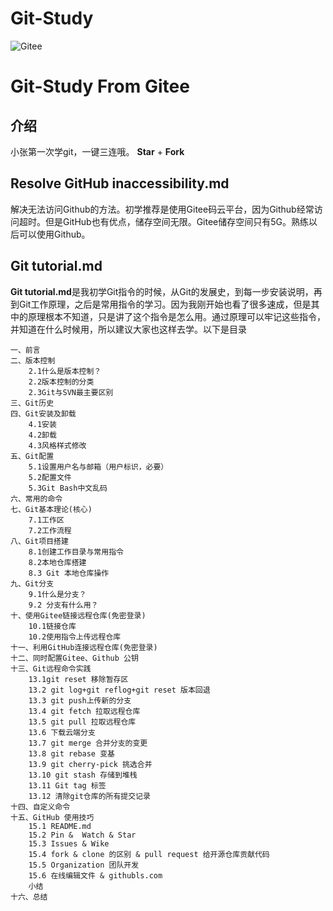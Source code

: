 # Git-Study
![Gitee](https://git-scm.com/images/logo@2x.png)
# Git-Study From Gitee

## 介绍
小张第一次学git，一键三连哦。 **Star** + **Fork** 

## Resolve GitHub inaccessibility.md
解决无法访问Github的方法。初学推荐是使用Gitee码云平台，因为Github经常访问超时。但是GitHub也有优点，储存空间无限。Gitee储存空间只有5G。熟练以后可以使用Github。


## Git tutorial.md
**Git tutorial.md**是我初学Git指令的时候，从Git的发展史，到每一步安装说明，再到Git工作原理，之后是常用指令的学习。因为我刚开始也看了很多速成，但是其中的原理根本不知道，只是讲了这个指令是怎么用。通过原理可以牢记这些指令，并知道在什么时候用，所以建议大家也这样去学。以下是目录


```
一、前言
二、版本控制
    2.1什么是版本控制？
    2.2版本控制的分类
    2.3Git与SVN最主要区别
三、Git历史
四、Git安装及卸载
    4.1安装
    4.2卸载
    4.3风格样式修改
五、Git配置
    5.1设置用户名与邮箱（用户标识，必要）
    5.2配置文件
    5.3Git Bash中文乱码
六、常用的命令
七、Git基本理论(核心)
    7.1工作区
    7.2工作流程
八、Git项目搭建
    8.1创建工作目录与常用指令
    8.2本地仓库搭建
    8.3 Git 本地仓库操作
九、Git分支
    9.1什么是分支？
    9.2 分支有什么用？
十、使用Gitee链接远程仓库(免密登录)
    10.1链接仓库
    10.2使用指令上传远程仓库
十一、利用GitHub连接远程仓库(免密登录)
十二、同时配置Gitee、Github 公钥
十三、Git远程命令实践
    13.1git reset 移除暂存区
    13.2 git log+git reflog+git reset 版本回退
    13.3 git push上传新的分支
    13.4 git fetch 拉取远程仓库
    13.5 git pull 拉取远程仓库
    13.6 下载云端分支
    13.7 git merge 合并分支的变更
    13.8 git rebase 变基
    13.9 git cherry-pick 挑选合并
    13.10 git stash 存储到堆栈
    13.11 Git tag 标签
    13.12 清除git仓库的所有提交记录
十四、自定义命令
十五、GitHub 使用技巧
    15.1 README.md
    15.2 Pin &  Watch & Star
    15.3 Issues & Wike
    15.4 fork & clone 的区别 & pull request 给开源仓库贡献代码
    15.5 Organization 团队开发
    15.6 在线编辑文件 & githubls.com 
    小结
十六、总结 
```
